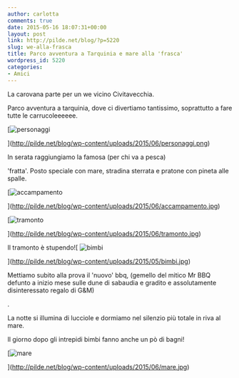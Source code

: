 ```yaml
---
author: carlotta
comments: true
date: 2015-05-16 18:07:31+00:00
layout: post
link: http://pilde.net/blog/?p=5220
slug: we-alla-frasca
title: Parco avventura a Tarquinia e mare alla 'frasca'
wordpress_id: 5220
categories:
- Amici
---
```


La carovana parte per un we vicino Civitavecchia.

Parco avventura a tarquinia, dove ci divertiamo tantissimo, soprattutto a fare tutte le carrucoleeeeee.

[![personaggi](http://pilde.net/blog/wp-content/uploads/2015/06/personaggi.png)


](http://pilde.net/blog/wp-content/uploads/2015/06/personaggi.png)


In serata raggiungiamo la famosa (per chi va a pesca)


 'fratta'. Posto speciale con mare, stradina sterrata e pratone con pineta alle spalle.

[![accampamento](http://pilde.net/blog/wp-content/uploads/2015/06/accampamento.jpg)


](http://pilde.net/blog/wp-content/uploads/2015/06/accampamento.jpg)




[![tramonto](http://pilde.net/blog/wp-content/uploads/2015/06/tramonto.jpg)


](http://pilde.net/blog/wp-content/uploads/2015/06/tramonto.jpg)


Il tramonto è stupendo![
![bimbi](http://pilde.net/blog/wp-content/uploads/2015/05/bimbi.jpg)


](http://pilde.net/blog/wp-content/uploads/2015/05/bimbi.jpg)


Mettiamo subito alla prova il 'nuovo' bbq, (gemello del mitico Mr BBQ defunto a inizio mese sulle dune di sabaudia e gradito e assolutamente disinteressato regalo di G&M)


.

La notte si illumina di lucciole e dormiamo nel silenzio più totale in riva al mare.

Il giorno dopo gli intrepidi bimbi fanno anche un pò di bagni!

[![mare](http://pilde.net/blog/wp-content/uploads/2015/06/mare.jpg)


](http://pilde.net/blog/wp-content/uploads/2015/06/mare.jpg)



